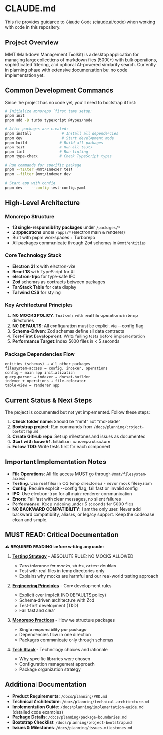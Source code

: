 # CLAUDE.md

This file provides guidance to Claude Code (claude.ai/code) when working with code in this repository.

## Project Overview

MMT (Markdown Management Toolkit) is a desktop application for managing large collections of markdown files (5000+) with bulk operations, sophisticated filtering, and optional AI-powered similarity search. Currently in planning phase with extensive documentation but no code implementation yet.

## Common Development Commands

Since the project has no code yet, you'll need to bootstrap it first:

```bash
# Initialize monorepo (first time setup)
pnpm init
pnpm add -D turbo typescript @types/node

# After packages are created:
pnpm install              # Install all dependencies
pnpm dev                  # Start development mode
pnpm build               # Build all packages
pnpm test                # Run all tests
pnpm lint                # Run linting
pnpm type-check          # Check TypeScript types

# Run commands for specific package
pnpm --filter @mmt/indexer test
pnpm --filter @mmt/indexer dev

# Start app with config
pnpm dev -- --config test-config.yaml
```

## High-Level Architecture

### Monorepo Structure
- **13 single-responsibility packages** under `/packages/*`
- **2 applications** under `/apps/*` (electron main & renderer)
- Built with pnpm workspaces + Turborepo
- All packages communicate through Zod schemas in `@mmt/entities`

### Core Technology Stack
- **Electron 31.x** with electron-vite
- **React 18** with TypeScript for UI
- **electron-trpc** for type-safe IPC
- **Zod** schemas as contracts between packages
- **TanStack Table** for data display
- **Tailwind CSS** for styling

### Key Architectural Principles

1. **NO MOCKS POLICY**: Test only with real file operations in temp directories
2. **NO DEFAULTS**: All configuration must be explicit via --config flag
3. **Schema-Driven**: Zod schemas define all data contracts
4. **Test-First Development**: Write failing tests before implementation
5. **Performance Target**: Index 5000 files in < 5 seconds

### Package Dependencies Flow
```
entities (schemas) → all other packages
filesystem-access → config, indexer, operations
config → main app initialization
query-parser → indexer → docset-builder
indexer + operations → file-relocator
table-view → renderer app
```

## Current Status & Next Steps

The project is documented but not yet implemented. Follow these steps:

1. **Check folder name**: Should be "mmt" not "md-blade"
2. **Bootstrap project**: Run commands from `/docs/planning/project-bootstrap.md`
3. **Create GitHub repo**: Set up milestones and issues as documented
4. **Start with Issue #1**: Initialize monorepo structure
5. **Follow TDD**: Write tests first for each component

## Important Implementation Notes

- **File Operations**: All file access MUST go through `@mmt/filesystem-access`
- **Testing**: Use real files in OS temp directories - never mock filesystem
- **Config**: Require explicit --config flag, fail fast on invalid config
- **IPC**: Use electron-trpc for all main-renderer communication
- **Errors**: Fail fast with clear messages, no silent failures
- **Performance**: Keep indexing under 5 seconds for 5000 files
- **NO BACKWARD COMPATIBILITY**: I am the only user. Never add backward compatibility, aliases, or legacy support. Keep the codebase clean and simple.

## MUST READ: Critical Documentation

**⚠️ REQUIRED READING before writing any code:**

1. **[Testing Strategy](/docs/building/testing-strategy.md)** - ABSOLUTE RULE: NO MOCKS ALLOWED
   - Zero tolerance for mocks, stubs, or test doubles
   - Test with real files in temp directories only
   - Explains why mocks are harmful and our real-world testing approach

2. **[Engineering Principles](/docs/building/principles.md)** - Core development rules
   - Explicit over implicit (NO DEFAULTS policy)
   - Schema-driven architecture with Zod
   - Test-first development (TDD)
   - Fail fast and clear

3. **[Monorepo Practices](/docs/building/monorepo-practices.md)** - How we structure packages
   - Single responsibility per package
   - Dependencies flow in one direction
   - Packages communicate only through schemas

4. **[Tech Stack](/docs/building/tech-stack.md)** - Technology choices and rationale
   - Why specific libraries were chosen
   - Configuration management approach
   - Package organization strategy

## Additional Documentation

- **Product Requirements**: `/docs/planning/PRD.md`
- **Technical Architecture**: `/docs/planning/technical-architecture.md`
- **Implementation Guide**: `/docs/planning/implementation-guide.md` (detailed code examples)
- **Package Details**: `/docs/planning/package-boundaries.md`
- **Bootstrap Checklist**: `/docs/planning/project-bootstrap.md`
- **Issues & Milestones**: `/docs/planning/issues-milestones.md`